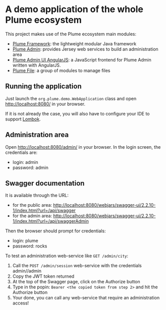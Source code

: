 A demo application of the whole Plume ecosystem
===============================================

This project makes use of the Plume ecosystem main modules:
- [Plume Framework](https://github.com/Coreoz/Plume): the lightweight modular Java framework
- [Plume Admin](https://github.com/Coreoz/Plume-admin): provides Jersey web services to build an administration area
- [Plume Admin UI AngularJS](https://github.com/Coreoz/Plume-admin-ui-angularjs): a JavaScript frontend for Plume Admin written with AngularJS.
- [Plume File](https://github.com/Coreoz/Plume-file): a group of modules to manage files

Running the application
-----------------------
Just launch the `org.plume.demo.WebApplication` class and open <http://localhost:8080/> in your browser.

If it is not already the case, you will also have
to configure your IDE to support [Lombok](https://projectlombok.org/).

Administration area
-------------------

Open <http://localhost:8080/admin/> in your browser. In the login screen, the credentials are:
- login: admin
- password: admin

Swagger documentation
---------------------
It is available through the URL:
- for the public area: <http://localhost:8080/webjars/swagger-ui/2.2.10-1/index.html?url=/api/swagger>
- for the admin area: <http://localhost:8080/webjars/swagger-ui/2.2.10-1/index.html?url=/api/swaggerAdmin>

Then the browser should prompt for credentials:
- login: plume
- password: rocks

To test an administration web-service like `GET /admin/city`:
1. Call the `POST /admin/session` web-service with the credentials admin//admin
2. Copy the JWT token returned
3. At the top of the Swagger page, click on the Authorize button
4. Type in the popin: `Bearer <the copied token from step 2>` and hit the Authorize button
5. Your done, you can call any web-service that require an administration access!


